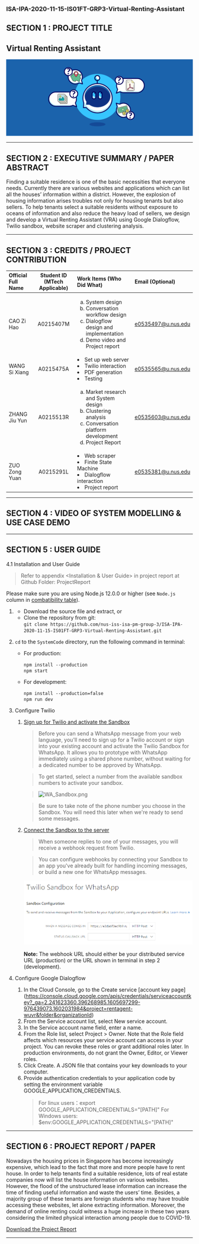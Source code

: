 ﻿### ISA-IPA-2020-11-15-IS01FT-GRP3-Virtual-Renting-Assistant
## SECTION 1 : PROJECT TITLE
## Virtual Renting Assistant

![logo.png](Miscellaneous/logo.png)

---

## SECTION 2 : EXECUTIVE SUMMARY / PAPER ABSTRACT

Finding a suitable residence is one of the basic necessities that everyone needs. Currently there are various websites and applications which can list all the houses’ information within a district. However, the explosion of housing information arises troubles not only for housing tenants but also sellers. To help tenants select a suitable residents without exposure to oceans of information and also reduce the heavy load of sellers, we design and develop a Virtual Renting Assistant (VRA) using Google Dialogflow, Twilio sandbox, website scraper and clustering analysis.

---

## SECTION 3 : CREDITS / PROJECT CONTRIBUTION

| Official Full Name  | Student ID (MTech Applicable)  | Work Items (Who Did What) | Email (Optional) |
| :------------ |:---------------:| :-----| :-----|
| CAO Zi Hao | A0215407M | <ol type="a"><li>System design</li><li>Conversation workflow design</li><li>Dialogflow design and implementation</li><li>Demo video and Project report</li></ol> | e0535497@u.nus.edu |
| WANG Si Xiang | A0215475A | <li>Set up web server</li><li>Twilio interaction</li><li>PDF generation</li><li>Testing</li> | e0535565@u.nus.edu |
| ZHANG Jiu Yun | A0215513R | <ol type="a"><li>Market research and System design</li><li>Clustering analysis</li><li>Conversation platform development</li><li>Project Report</li></ol> | e0535603@u.nus.edu |
| ZUO Zong Yuan | A0215291L | <li>Web scraper</li><li>Finite State Machine</li><li>Dialogflow interaction</li><li>Project report</li> | e0535381@u.nus.edu |

---

## SECTION 4 : VIDEO OF SYSTEM MODELLING & USE CASE DEMO

---

## SECTION 5 : USER GUIDE
4.1 Installation and User Guide 

> Refer to appendix <Installation & User Guide> in project report at Github Folder: ProjectReport

Please make sure you are using Node.js 12.0.0 or higher (see `Node.js` column in [combatibility table](https://developer.mozilla.org/en-US/docs/Web/JavaScript/Reference/Global_Objects/Object/fromEntries#Browser_compatibility)).

1. - Download the source file and extract, or
   - Clone the repository from git:  
    `git clone https://github.com/nus-iss-isa-pm-group-3/ISA-IPA-2020-11-15-IS01FT-GRP3-Virtual-Renting-Assistant.git`
2. `cd` to the `SystemCode` directory, run the following command in terminal:
   - For production:  
     ```
     npm install --production
     npm start
     ```
   - For development:  
     ```
     npm install --production=false
     npm run dev
     ```
3. Configure Twilio
   1. [Sign up for Twilio and activate the Sandbox](https://www.twilio.com/docs/whatsapp/quickstart/node?code-sample=code-send-a-message-with-whatsapp-and-nodejs&code-language=Node.js&code-sdk-version=3.x#sign-up-for-twilio-and-activate-the-sandbox)
      > Before you can send a WhatsApp message from your web language, you'll need to sign up for a Twilio account or sign into your existing account and activate the Twilio Sandbox for WhatsApp. It allows you to prototype with WhatsApp immediately using a shared phone number, without waiting for a dedicated number to be approved by WhatsApp.

      > To get started, select a number from the available sandbox numbers to activate your sandbox.

      > ![WA_Sandbox.png](https://twilio-cms-prod.s3.amazonaws.com/images/WA_Sandbox.width-800.png)

      > Be sure to take note of the phone number you choose in the Sandbox. You will need this later when we're ready to send some messages.
   2. [Connect the Sandbox to the server](https://www.twilio.com/docs/whatsapp/quickstart/node?code-sample=code-send-a-message-with-whatsapp-and-nodejs&code-language=Node.js&code-sdk-version=3.x#receive-and-reply-to-messages-from-whatsapp)
      > When someone replies to one of your messages, you will receive a webhook request from Twilio.

      > You can configure webhooks by connecting your Sandbox to an app you've already built for handling incoming messages, or build a new one for WhatsApp messages.

      ![Connect-the-Sandbox-to-the-server.png](Miscellaneous/Connect-the-Sandbox-to-the-server.png)

      **Note:** The webhook URL should either be your distributed service URL (production) or the URL shown in terminal in step 2 (development).

4. Configure Google Dialogflow
   1. In the Cloud Console, go to the Create service [account key page] (https://console.cloud.google.com/apis/credentials/serviceaccountkey?_ga=2.241623360.396268985.1605697299-976439073.1602031984&project=rentagent-wuvr&folder&organizationId)
   2. From the Service account list, select New service account.
   3. In the Service account name field, enter a name.
   4. From the Role list, select Project > Owner. Note that the Role field affects which resources your service account can access in your project. You can revoke these roles or grant additional roles later. In production environments, do not grant the Owner, Editor, or Viewer roles. 
   5. Click Create. A JSON file that contains your key downloads to your computer.
   6. Provide authentication credentials to your application code by setting the environment variable GOOGLE_APPLICATION_CREDENTIALS.
      > For linux users：export GOOGLE_APPLICATION_CREDENTIALS="[PATH]"
      > For Windows users: $env:GOOGLE_APPLICATION_CREDENTIALS="[PATH]"
---

## SECTION 6 : PROJECT REPORT / PAPER
Nowadays the housing prices in Singapore has become increasingly expensive, which lead to the fact that more and more people have to rent house. In order to help tenants find a suitable residence, lots of real estate companies now will list the house information on various websites. However, the flood of the unstructured lease information can increase the time of finding useful information and waste the users’ time. Besides, a majority group of these tenants are foreign students who may have trouble accessing these websites, let alone extracting information. Moreover, the demand of online renting could witness a huge increase in these two years considering the limited physical interaction among people due to COVID-19.  

[Download the Project Report](ProjectReport/IPA%20report.pdf)

---

